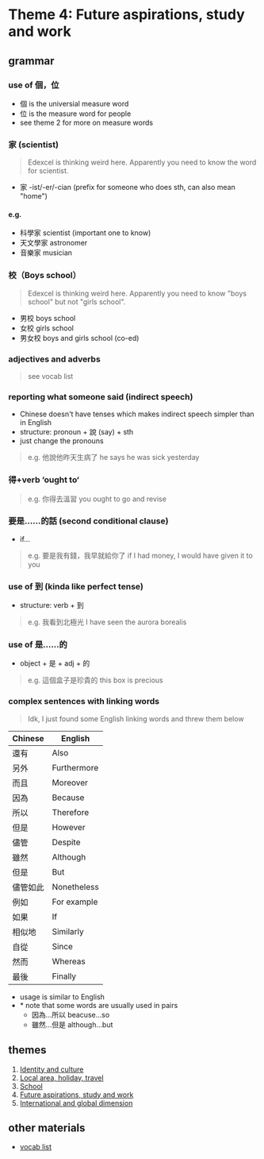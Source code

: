 # Theme 4: Future aspirations, study and work

## grammar

### use of 個，位
- 個 is the universial measure word
- 位 is the measure word for people
- see theme 2 for more on measure words

### 家 (scientist)
>Edexcel is thinking weird here. Apparently you need to know the word for scientist.
- 家 -ist/-er/-cian (prefix for someone who does sth, can also mean "home")
#### e.g.
- 科學家 scientist (important one to know)
- 天文學家 astronomer
- 音樂家 musician


### 校（Boys school）
>Edexcel is thinking weird here. Apparently you need to know "boys school" but not "girls school".
- 男校 boys school
- 女校 girls school
- 男女校 boys and girls school (co-ed)

### adjectives and adverbs
>see vocab list

### reporting what someone said (indirect speech)
- Chinese doesn't have tenses which makes indirect speech simpler than in English
- structure: pronoun + 說 (say) + sth
- just change the pronouns
>e.g. 他說他昨天生病了 he says he was sick yesterday

### 得+verb ‘ought to‘
>e.g. 你得去溫習 you ought to go and revise

### 要是……的話 (second conditional clause)
- if...
>e.g. 要是我有錢，我早就給你了 if I had money, I would have given it to you

### use of 到 (kinda like perfect tense)
- structure: verb + 到
>e.g. 我看到北極光 I have seen the aurora borealis

### use of 是......的
- object + 是 + adj + 的
>e.g. 這個盒子是珍貴的 this box is precious

### complex sentences with linking words
>Idk, I just found some English linking words and threw them below

|Chinese|English|
|---|---|
|還有|Also|
|另外|Furthermore|
|而且|Moreover|
|因為|Because|*
|所以|Therefore|*
|但是|However|
|儘管|Despite|
|雖然|Although|*
|但是|But|*
|儘管如此|Nonetheless|
|例如|For example|
|如果|If|
|相似地|Similarly|
|自從|Since|
|然而|Whereas|
|最後|Finally|

- usage is similar to English
- \* note that some words are usually used in pairs
  - 因為...所以 beacuse...so
  - 雖然...但是 although...but


## themes

1. [Identity and culture](theme1.md)
2. [Local area, holiday, travel](theme2.md)
3. [School](theme3.md)
4. [Future aspirations, study and work](theme4.md)
5. [International and global dimension](theme5.md)

## other materials

- [vocab list](vocabs.md)
